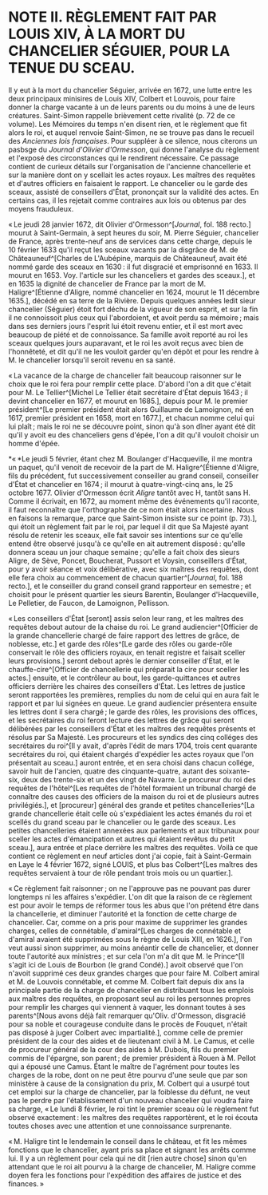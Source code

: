 # NOTE II. RÈGLEMENT FAIT PAR LOUIS XIV, À LA MORT DU CHANCELIER SÉGUIER, POUR LA TENUE DU SCEAU.

Il y eut à la mort du chancelier Séguier, arrivée en 1672, une lutte entre les
deux principaux minisires de Louis XIV, Colbert et Louvois, pour faire donner
la charge vacante à un de leurs parents ou du moins à une de leurs créatures.
Saint-Simon rappelle brièvement cette rivalité (p. 72 de ce volume). Les
Mémoires du temps n'en disent rien, et le règlement que fit alors le roi, et
auquel renvoie Saint-Simon, ne se trouve pas dans le recueil des *Anciennes
lois françaises*. Pour suppléer à ce silence, nous citerons un pasbsge du
*Journal d'Olivier d'Ormesson*, qui donne l'analyse du règlement et l'exposé
des circonstances qui le rendirent nécessaire. Ce passage contient de curieux
détails sur l'organisation de l'ancienne chancellerie et sur la manière dont
on y scellait les actes royaux. Les maîtres des requêtes et d'autres officiers
en faisaient le rapport. Le chancelier ou le garde des sceaux, assisté de
conseillers d'État, prononçait sur la validité des actes. En certains cas, il
les rejetait comme contraires aux lois ou obtenus par des moyens frauduleux.

« Le jeudi 28 janvier 1672, dit Olivier d'Ormesson^[*Journal*, fol. 188
recto.] mourut à Saint-Germain, à sept heures du soir, M. Pierre Séguier,
chancelier de France, après trente-neuf ans de services dans cette charge,
depuis le 10 février 1633 qu'il reçut les sceaux vacants par la disgrâce de M.
de Châteauneuf^[Charles de L'Aubépine, marquis de Châteauneuf, avait été nommé
garde des sceaux en 1630 : il fut disgracié et emprisonné en 1633. Il mourut en
1653. Voy. l'article sur les chanceliers et gardes des sceaux.], et en 1635 la
dignité de chancelier de France par la mort de M. Haligre^[Étienne d'Aligre,
nommé chancelier en 1624, mourut le 11 décembre 1635.], décédé en sa terre de
la Rivière. Depuis quelques années ledit sieur chancelier (Séguier) étoit fort
déchu de la vigueur de son esprit, et sur la fin il ne connoissoit plus ceux
qui l'abordoient, et avoit perdu sa mémoire ; mais dans ses derniers jours
l'esprit lui étoit revenu entier, et il est mort avec beaucoup de piété et de
connoissance. Sa famille avoit reporté au roi les sceaux quelques jours
auparavant, et le roi les avoit reçus avec bien de l'honnêteté, et dit qu'il
ne les vouloit garder qu'en dépôt et pour les rendre à M. le chancelier
lorsqu'il seroit revenu en sa santé.

« La vacance de la charge de chancelier fait beaucoup raisonner sur le choix
que le roi fera pour remplir cette place. D'abord l'on a dit que c'était pour
M. Le Tellier^[Michel Le Tellier était secrétaire d'État depuis 1643 ; il
devint chancelier en 1677, et mourut en 1685.], depuis pour M. le premier
président^[Le premier président était alors Guillaume de Lamoignon, né en
1617, premier président en 1658, mort en 1677.], et chacun nomme celui qui lui
plaît ; mais le roi ne se découvre point, sinon qu'à son dîner ayant été dit
qu'il y avoit eu des chanceliers gens d'épée, l'on a dit qu'il vouloit choisir
un homme d'épée.

*« *Le jeudi 5 février, étant chez M. Boulanger d'Hacqueville, il me montra un
paquet, qu'il venoit de recevoir de la part de M. Haligre^[Étienne d'Aligre,
fils du précédent, fut successivement conseiller au grand conseil, conseiller
d'État et chancelier en 1674 ; il mourut à quatre-vingt-cinq ans, le 25 octobre
1677. Olivier d'Ormesson écrit *Aligre* tantôt avec H, tantôt sans H. Comme il
écrivait, en 1672, au moment même des événements qu'il raconte, il faut
reconnaître que l'orthographe de ce nom était alors incertaine. Nous en
faisons la remarque, parce que Saint-Simon insiste sur ce point (p. 73).], qui
étoit un règlement fait par le roi, par lequel il dit que Sa Majesté ayant
résolu de retenir les sceaux, elle fait savoir ses intentions sur ce qu'elle
entend être observé jusqu'à ce qu'elle en ait autrement disposé : qu'elle
donnera sceau un jour chaque semaine ; qu'elle a fait choix des sieurs Aligre,
de Sève, Poncet, Boucherat, Pussort et Voysin, conseillers d'État, pour y
avoir séance et voix délibérative, avec six maîtres des requêtes, dont elle
fera choix au commencement de chacun quartier^[*Journal*, fol. 188 recto.], et
le conseiller du grand conseil grand rapporteur en semestre ; et choisit pour
le présent quartier les sieurs Barentin, Boulanger d'Hacqueville, Le
Pelletier, de Faucon, de Lamoignon, Pellisson.

« Les conseillers d'État [seront] assis selon leur rang, et les maîtres des
requêtes debout autour de la chaise du roi. Le grand audiencier^[Officier de
la grande chancellerie chargé de faire rapport des lettres de grâce, de
noblesse, etc.] et garde des rôles^[Le garde des rôles ou garde-rôle
conservait le rôle des officiers royaux, en tenait registre et faisait sceller
leurs provisions.] seront debout après le dernier conseiller d'État, et le
chauffe-cire^[Officier de chancellerie qui préparait la cire pour sceller les
actes.] ensuite, et le contrôleur au bout, les garde-quittances et autres
officiers derrière les chaires des conseillers d'État. Les lettres de justice
seront rapportées les premières, remplies du nom de celui qui en aura fait le
rapport et par lui signées en queue. Le grand audiencier présentera ensuite
les lettres dont il sera chargé ; le garde des rôles, les provisions des
offices, et les secrétaires du roi feront lecture des lettres de grâce qui
seront délibérées par les conseillers d'État et les maîtres des requêtes
présents et résolus par Sa Majesté. Les procureurs et les syndics des cinq
colléges des secrétaires du roi^[Il y avait, d'après l'édit de mars 1704,
trois cent quarante secrétaires du roi, qui étaient chargés d'expédier les
actes royaux que l'on présentait au sceau.] auront entrée, et en sera choisi
dans chacun collége, savoir huit de l'ancien, quatre des cinquante-quatre,
autant des soixante-six, deux des trente-six et un des vingt de Navarre. Le
procureur du roi des requêtes de l'hôtel^[Les requêtes de l'hôtel formaient un
tribunal chargé de connaître des causes des officiers de la maison du roi et
de plusieurs autres privilégiés.], et [procureur] général des grande et
petites chancelleries^[La grande chancellerie était celle où s'expédiaient les
actes émanés du roi et scellés du grand sceau par le chancelier ou le garde
des sceaux. Les petites chancelleries étaient annexées aux parlements et aux
tribunaux pour sceller les actes d'émancipation et autres qui étaient revêtus
du petit sceau.], aura entrée et place derrière les maîtres des requêtes.
Voilà ce que contient ce règlement en neuf articles dont j'ai copie, fait à
Saint-Germain en Laye le 4 février 1672, signé LOUIS, et plus bas Colbert^[Les
maîtres des requêtes servaient à tour de rôle pendant trois mois ou un
quartier.].

« Ce règlement fait raisonner ; on ne l'approuve pas ne pouvant pas durer
longtemps ni les affaires s'expédier. L'on dit que la raison de ce règlement
est pour avoir le temps de réformer tous les abus que l'on prétend être dans
la chancellerie, et diminuer l'autorité et la fonction de cette charge de
chancelier. Car, comme on a pris pour maxime de supprimer les grandes charges,
celles de connétable, d'amiral^[Les charges de connétable et d'amiral avaient
été supprimées sous le règne de Louis XIII, en 1626.], l'on veut aussi sinon
supprimer, au moins anéantir celle de chancelier, et donner toute l'autorité
aux ministres ; et sur cela l'on m'a dit que M. le Prince^[Il s'agit ici de
Louis de Bourbon (le grand Condé).] avoit observé que l'on n'avoit supprimé
ces deux grandes charges que pour faire M. Colbert amiral et M. de Louvois
connétable, et comme M. Colbert fait depuis dix ans la principale partie de la
charge de chancelier en distribuant tous les emplois aux maîtres des requêtes,
en proposant seul au roi les personnes propres pour remplir les charges qui
viennent à vaquer, les donnant toutes à ses parents^[Nous avons déjà fait
remarquer qu'Oliv. d'Ormesson, disgracié pour sa noble et courageuse conduite
dans le procès de Fouquet, n'était pas disposé à juger Colbert avec
impartialité.], comme celle de premier président de la cour des aides et de
lieutenant civil à M. Le Camus, et celle de procureur général de la cour des
aides à M. Dubois, fils du premier commis de l'épargne, son parent ; de premier
président à Rouen à M. Pellot qui a épousé une Camus. Étant le maître de
l'agrément pour toutes les charges de la robe, dont on ne peut être pourvu
d'une seule que par son ministère à cause de la consignation du prix, M.
Colbert qui a usurpé tout cet emploi sur la charge de chancelier, par la
foiblesse du défunt, ne veut pas le perdre par l'établissement d'un nouveau
chancelier qui voudra faire sa charge, « Le lundi 8 février, le roi tint le
premier sceau où le règlement fut observé exactement : les maîtres des requêtes
rapportèrent, et le roi écouta toutes choses avec une attention et une
connoissance surprenante.

« M. Haligre tint le lendemain le conseil dans le château, et fit les mêmes
fonctions que le chancelier, ayant pris sa place et signant les arrêts comme
lui. Il y a un règlement pour cela qui ne dit [rien autre chose] sinon qu'en
attendant que le roi ait pourvu à la charge de chancelier, M. Haligre comme
doyen fera les fonctions pour l'expédition des affaires de justice et des
finances. »
